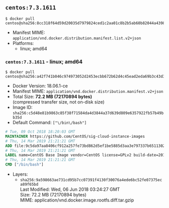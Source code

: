 ## `centos:7.3.1611`

```console
$ docker pull centos@sha256:8cc318f64d59d20035d7979824ced1c2aa01c8b2b5ab60b82044a43989262cfe
```

-	Manifest MIME: `application/vnd.docker.distribution.manifest.list.v2+json`
-	Platforms:
	-	linux; amd64

### `centos:7.3.1611` - linux; amd64

```console
$ docker pull centos@sha256:a42f741b046c974973052d2453ecbb672b62d4c45ead2eda69b3c43d3763abf9
```

-	Docker Version: 18.06.1-ce
-	Manifest MIME: `application/vnd.docker.distribution.manifest.v2+json`
-	Total Size: **72.2 MB (72170894 bytes)**  
	(compressed transfer size, not on-disk size)
-	Image ID: `sha256:c5d48e81b9863c85f38f71584da4d3844a37d639d809e6357922fb57b49bb35d`
-	Default Command: `["\/bin\/bash"]`

```dockerfile
# Tue, 09 Oct 2018 18:20:03 GMT
MAINTAINER https://github.com/CentOS/sig-cloud-instance-images
# Thu, 14 Mar 2019 21:21:21 GMT
ADD file:9c5da97aa8406cf912a257fe73bd862d5ef1be5885d3aa3e797337b651130212 in / 
# Thu, 14 Mar 2019 21:21:21 GMT
LABEL name=CentOS Base Image vendor=CentOS license=GPLv2 build-date=20161214
# Thu, 14 Mar 2019 21:21:21 GMT
CMD ["/bin/bash"]
```

-	Layers:
	-	`sha256:9a598663ae731cd95b7cc07391f4130f30076a4ede6bc52fe07375eca89f65bd`  
		Last Modified: Wed, 06 Jun 2018 03:24:27 GMT  
		Size: 72.2 MB (72170894 bytes)  
		MIME: application/vnd.docker.image.rootfs.diff.tar.gzip
